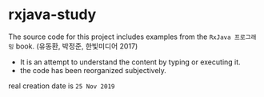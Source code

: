 # rxjava-study

The source code for this project includes examples from the `RxJava 프로그래밍` book.  (유동환, 박정준, 한빛미디어 2017)

- It is an attempt to understand the content by typing or executing it.
- the code has been reorganized subjectively.

real creation date is `25 Nov 2019`